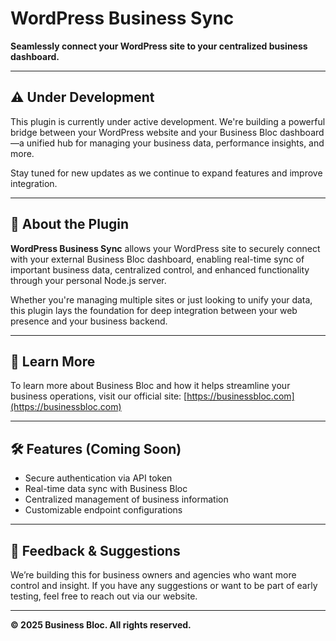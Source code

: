 # WordPress Business Sync

**Seamlessly connect your WordPress site to your centralized business dashboard.**

---

## ⚠️ Under Development

This plugin is currently under active development. We're building a powerful bridge between your WordPress website and your Business Bloc dashboard—a unified hub for managing your business data, performance insights, and more.

Stay tuned for new updates as we continue to expand features and improve integration.

---

## 🚀 About the Plugin

**WordPress Business Sync** allows your WordPress site to securely connect with your external Business Bloc dashboard, enabling real-time sync of important business data, centralized control, and enhanced functionality through your personal Node.js server.

Whether you're managing multiple sites or just looking to unify your data, this plugin lays the foundation for deep integration between your web presence and your business backend.

---

## 🔗 Learn More

To learn more about Business Bloc and how it helps streamline your business operations, visit our official site: [https://businessbloc.com](https://businessbloc.com)

---

## 🛠 Features (Coming Soon)

- Secure authentication via API token
- Real-time data sync with Business Bloc
- Centralized management of business information
- Customizable endpoint configurations

---

## 📢 Feedback & Suggestions

We’re building this for business owners and agencies who want more control and insight. If you have any suggestions or want to be part of early testing, feel free to reach out via our website.

---

**© 2025 Business Bloc. All rights reserved.**
